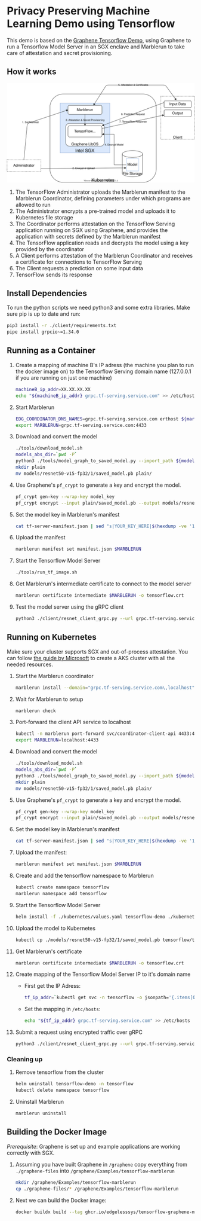 # Privacy Preserving Machine Learning Demo using Tensorflow 

This demo is based on the [Graphene Tensorflow Demo](https://github.com/oscarlab/graphene), using Graphene to run a Tensorflow Model Server in an SGX enclave and Marblerun to take care of attestation and secret provisioning.

## How it works
![marblerun-tensorflow](illustration.svg)

1. The TensorFlow Administrator uploads the Marblerun manifest to the Marblerun Coordinator, defining parameters under which programs are allowed to run
2. The Administrator encrypts a pre-trained model and uploads it to Kubernetes file storage
3. The Coordinator performs attestation on the TensorFlow Serving application running on SGX using Graphene, and provides the application with secrets defined by the Marblerun manifest
4. The TensorFlow application reads and decrypts the model using a key provided by the coordinator
5. A Client performs attestation of the Marblerun Coordinator and receives a certificate for connections to TensorFlow Serving
6. The Client requests a prediction on some input data
7. TensorFlow sends its response

## Install Dependencies

To run the python scripts we need python3 and some extra libraries. Make sure pip is up to date and run:
```bash
pip3 install -r ./client/requirements.txt
pipe install grpcio~=1.34.0
``` 

## Running as a Container

1. Create a mapping of machine B's IP adress (the machine you plan to run the docker image on) to the Tensorflow Serving domain name (127.0.0.1 if you are running on just one machine)
    ```bash
    machineB_ip_addr=XX.XX.XX.XX
    echo "${machineB_ip_addr} grpc.tf-serving.service.com" >> /etc/hosts
    ```

1. Start Marblerun
    ```bash
    EDG_COORDINATOR_DNS_NAMES=grpc.tf-serving.service.com erthost ${marblerun_dir}/build/coordinator-enclave.signed
    export MARBLERUN=grpc.tf-serving.service.com:4433
    ```

1. Download and convert the model
    ```bash
    ./tools/download_model.sh
    models_abs_dir=`pwd -P`
    python3 ./tools/model_graph_to_saved_model.py --import_path ${models_abs_dir}/models/resnet50-v15-fp32/resnet50-v15-fp32.pb --export_dir ${models_abs_dir}/models/resnet50-v15-fp32 --model_version 1 --inputs input --outputs predict
    mkdir plain
    mv models/resnet50-v15-fp32/1/saved_model.pb plain/
    ```

1. Use Graphene's `pf_crypt` to generate a key and encrypt the model.
    ```bash
    pf_crypt gen-key --wrap-key model_key
    pf_crypt encrypt --input plain/saved_model.pb --output models/resnet50-v15-fp32/1/saved_model.pb --wrap-key model_key
    ```

1. Set the model key in Marblerun's manifest
    ```bash
    cat tf-server-manifest.json | sed "s|YOUR_KEY_HERE|$(hexdump -ve '1/1 "%02x"' model_key)|g" > manifest.json
    ```

1. Upload the manifest
    ```bash
    marblerun manifest set manifest.json $MARBLERUN
    ```

1. Start the Tensorflow Model Server
    ```bash
    ./tools/run_tf_image.sh
    ```

1. Get Marblerun's intermediate certificate to connect to the model server
    ```bash
    marblerun certificate intermediate $MARBLERUN -o tensorflow.crt
    ```

1. Test the model server using the gRPC client
    ```bash
    python3 ./client/resnet_client_grpc.py --url grpc.tf-serving.service.com:8500 --crt tensorflow.crt --batch 1 --cnum 1 --loop 10
    ```


## Running on Kubernetes

Make sure your cluster supports SGX and out-of-process attestation. You can follow [the guide by Microsoft](https://docs.microsoft.com/en-us/azure/confidential-computing/confidential-nodes-out-of-proc-attestation) to create a AKS cluster with all the needed resources.

1. Start the Marblerun coordinator
    ```bash
    marblerun install --domain="grpc.tf-serving.service.com\,localhost"
    ```

1. Wait for Marblerun to setup
    ```bash
    marblerun check
    ```

1. Port-forward the client API service to localhost
    ```bash
    kubectl -n marblerun port-forward svc/coordinator-client-api 4433:4433 --address localhost >/dev/null &
    export MARBLERUN=localhost:4433
    ```

1. Download and convert the model
    ```bash
    ./tools/download_model.sh
    models_abs_dir=`pwd -P`
    python3 ./tools/model_graph_to_saved_model.py --import_path ${models_abs_dir}/models/resnet50-v15-fp32/resnet50-v15-fp32.pb --export_dir ${models_abs_dir}/models/resnet50-v15-fp32 --model_version 1 --inputs input --outputs predict
    mkdir plain
    mv models/resnet50-v15-fp32/1/saved_model.pb plain/
    ```

1. Use Graphene's `pf_crypt` to generate a key and encrypt the model.
    ```bash
    pf_crypt gen-key --wrap-key model_key
    pf_crypt encrypt --input plain/saved_model.pb --output models/resnet50-v15-fp32/1/saved_model.pb --wrap-key model_key
    ```

1. Set the model key in Marblerun's manifest
    ```bash
    cat tf-server-manifest.json | sed "s|YOUR_KEY_HERE|$(hexdump -ve '1/1 "%02x"' model_key)|g" > manifest.json
    ```

1. Upload the manifest:
    ```bash
    marblerun manifest set manifest.json $MARBLERUN
    ```

1. Create and add the tensorflow namespace to Marblerun
    ```bash
    kubectl create namespace tensorflow
    marblerun namespace add tensorflow
    ```

1. Start the Tensorflow Model Server
    ```bash
    helm install -f ./kubernetes/values.yaml tensorflow-demo ./kubernetes -n tensorflow
    ```

1. Upload the model to Kubernetes
    ```bash
    kubectl cp ./models/resnet50-v15-fp32/1/saved_model.pb tensorflow/tf-server-xxxxxxxxx-xxxxx:/graphene/Examples/tensorflow-marblerun/models/resnet50-v15-fp32/1/saved_model.pb
    ```

1. Get Marblerun's certificate
    ```bash
    marblerun certificate intermediate $MARBLERUN -o tensorflow.crt
    ```

1. Create mapping of the Tensorflow Model Server IP to it's domain name
    * First get the IP Adress:
        ```bash
        tf_ip_addr=`kubectl get svc -n tensorflow -o jsonpath='{.items[0].status.loadBalancer.ingress[0].ip}'`
        ```
    * Set the mapping in `/etc/hosts`:
        ```bash
        echo "${tf_ip_addr} grpc.tf-serving.service.com" >> /etc/hosts
        ```

1. Submit a request using encrypted traffic over gRPC
    ```bash
    python3 ./client/resnet_client_grpc.py --url grpc.tf-serving.service.com:8500 --crt ./tensorflow.crt --batch 1 --cnum 1 --loop 10
    ```

### Cleaning up

1. Remove tensorflow from the cluster
    ```bash
    helm uninstall tensorflow-demo -n tensorflow
    kubectl delete namespace tensorflow
    ```

1. Uninstall Marblerun
    ```bash
    marblerun uninstall
    ```

## Building the Docker Image

*Prerequisite*: Graphene is set up and example applications are working correctly with SGX.

1. Assuming you have built Graphene in `/graphene` copy everything from `./graphene-files` into `/graphene/Examples/tensorflow-marblerun`
    ```bash
    mkdir /graphene/Examples/tensorflow-marblerun
    cp ./graphene-files/* /graphene/Examples/tensorflow-marblerun
    ```

1. Next we can build the Docker image:
    ```bash
    docker buildx build --tag ghcr.io/edgelesssys/tensorflow-graphene-marble:latest -f tensorflow.dockerfile /graphene
    ```
